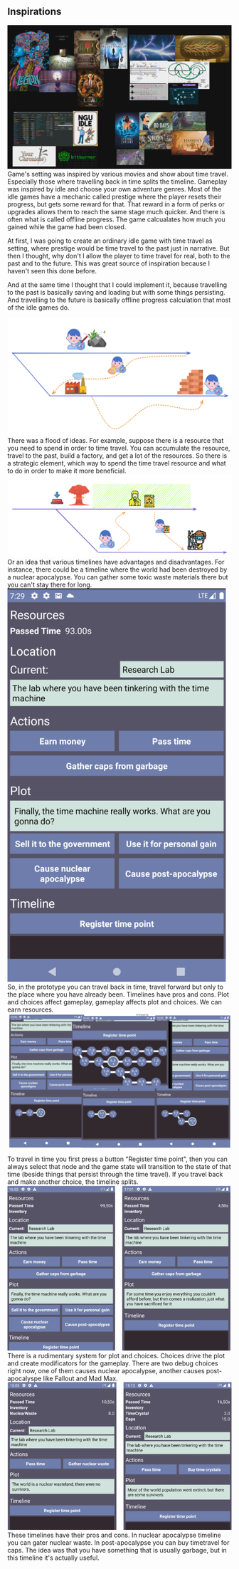 ## Inspirations
![inspiration](images/inspiration.png)
Game's setting was inspired by various movies and show about time travel. Especially those where travelling back in time splits the timeline. Gameplay was inspired by idle and choose your own adventure genres.
Most of the idle games have a mechanic called prestige where the player resets their progress, but gets some reward for that. That reward in a form of perks or upgrades allows them to reach the same stage much quicker. And there is often what is called offline progress. The game calcualates how much you gained while the game had been closed.

At first, I was going to create an ordinary idle game with time travel as setting, where prestige would be time travel to the past just in narrative. But then I thought, why don't I allow the player to time travel for real, both to the past and to the future. 
This was great source of inspiration because I haven't seen this done before. 

And at the same time I thought that I could implement it, because travelling to the past is basically saving and loading but with some things persisting. And travelling to the future is basically offline progress calculation that most of the idle games do.

![strategy](images/strategy.png)
There was a flood of ideas. For example, suppose there is a resource that you need to spend in order to time travel. You can accumulate the resource, travel to the past, build a factory, and get a lot of the resources. So there is a strategic element, which way to spend the time travel resource and what to do in order to make it more beneficial.
![timelines](images/timelines.png)
Or an idea that various timelines have advantages and disadvantages. For instance, there could be a timeline where the world had been destroyed by a nuclear apocalypse. You can gather some toxic waste materials there but you can't stay there for long.
![ui](images/ui.png)
So, in the prototype you can travel back in time, travel forward but only to the place where you have already been. Timelines have pros and cons. Plot and choices affect gameplay, gameplay affects plot and choices. We can earn resources.
![travelling](images/travelling.png)

To travel in time you first press a button "Register time point", then you can always select that node and the game state will transition to the state of that time (beside things that persist through the time travel). If you travel back and make another choice, the timeline splits.
![plot](images/plot.png)
There is a rudimentary system for plot and choices. Choices drive the plot and create modificators for the gameplay. There are two debug choices right now, one of them causes nuclear apocalypse, another causes post-apocalyspe like Fallout and Mad Max.
![timeline-pros](images/timeline-pros.png)
These timelines have their pros and cons. In nuclear apocalypse timeline you can gater nuclear waste. In post-apocalypse you can buy timetravel for caps. The idea was that you have something that is usually garbage, but in this timeline it's actually useful.